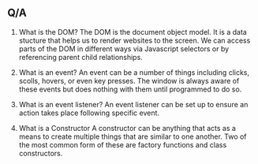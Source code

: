 ## Q/A
1. What is the DOM?
The DOM is the document object model. It is a data stucture that helps us to render websites to the screen. We can access parts of the DOM in different ways via Javascript selectors or by referencing parent child relationships.

2. What is an event?
An event can be a number of things including clicks, scolls, hovers, or even key presses. The window is always aware of these events but does nothing with them until programmed to do so.

3. What is an event listener?
An event listener can be set up to ensure an action takes place following  specific event.

4. What is a Constructor
A constructor can be anything that acts as a means to create multiple things that are similar to one another. Two of the most common form of these are factory functions and class constructors.
